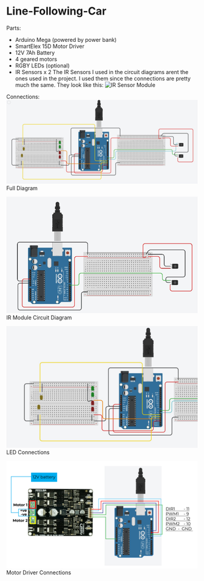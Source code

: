 # Line-Following-Car

Parts:
- Arduino Mega (powered by power bank)
- SmartElex 15D Motor Driver
- 12V 7Ah Battery
- 4 geared motors
- RGBY LEDs (optional)
- IR Sensors x 2
The IR Sensors I used in the circuit diagrams arent the ones used in the project. I used them since the connections are pretty much the same.
They look like this:
![IR Sensor Module](https://robu.in/wp-content/uploads/2016/01/IR-sensor-Module-2.jpg)

Connections:
![Full Circuit Diagram](https://github.com/AiryAir/Line-Following-Car/blob/main/images/diagram_full.jpg)
Full Diagram

![IR Module Circuits](https://github.com/AiryAir/Line-Following-Car/blob/main/images/diagram_ir_module.jpg)
IR Module Circuit Diagram

![LED Diagram](https://github.com/AiryAir/Line-Following-Car/blob/main/images/diagram_led.jpg)
LED Connections

![Motor Driver](https://github.com/AiryAir/Line-Following-Car/blob/main/images/diagram_motor_driver.jpg)
Motor Driver Connections
